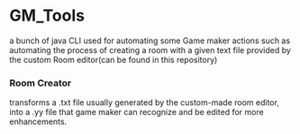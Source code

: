 # GM_Tools
a bunch of java CLI used for automating some Game maker actions
such as automating the process of creating a room with a given text file
provided by the custom Room editor(can be found in this repository)

### Room Creator
transforms a .txt file usually generated by the custom-made 
room editor, into a .yy file that game maker can recognize
and be edited for more enhancements.